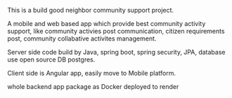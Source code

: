 This is a build good neighbor community support project.

A mobile and web based app which provide best community activity support, like community activies post communication, citizen requirements post, community collabative activites management.

Server side code build by Java, spring boot, spring security, JPA, database use open source DB postgres.

Client side is Angular app, easily move to Mobile platform.

whole backend app package as Docker deployed to render
